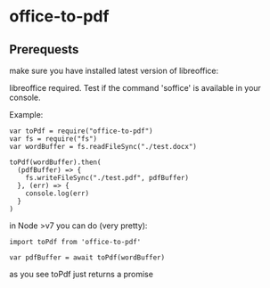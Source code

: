 office-to-pdf
=====

## Prerequests
make sure you have installed latest version of libreoffice:

libreoffice required. 
Test if the command 'soffice' is available in your console.

Example:
```
var toPdf = require("office-to-pdf")
var fs = require("fs")
var wordBuffer = fs.readFileSync("./test.docx")

toPdf(wordBuffer).then(
  (pdfBuffer) => {
    fs.writeFileSync("./test.pdf", pdfBuffer)
  }, (err) => {
    console.log(err)
  }
)

```

in Node >v7 you can do (very pretty):

```
import toPdf from 'office-to-pdf'

var pdfBuffer = await toPdf(wordBuffer)

```

as you see toPdf just returns a promise
